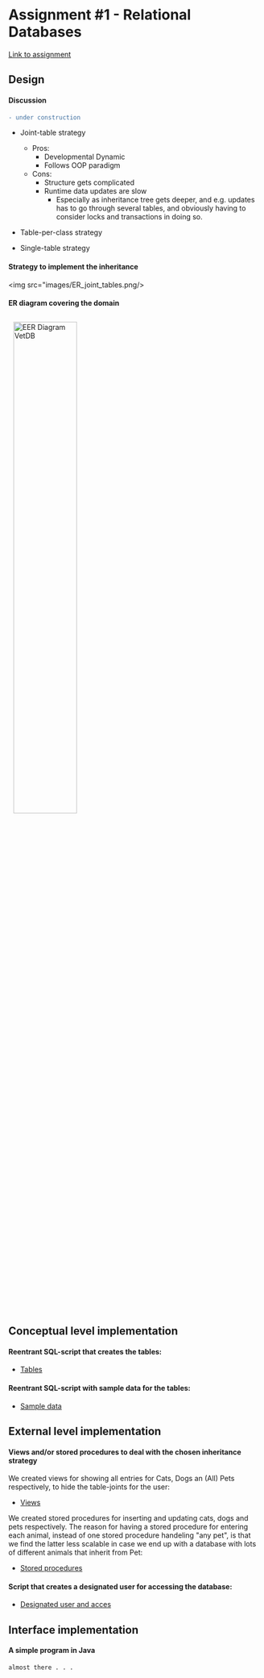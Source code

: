 # Assignment #1 - Relational Databases
[Link to assignment](01-relational-db.pdf)  

## Design  

#### Discussion
```diff
- under construction
``` 
- Joint-table strategy
  + Pros:
    - Developmental Dynamic
    - Follows OOP paradigm
  + Cons:
    - Structure gets complicated 
    - Runtime data updates are slow
      + Especially as inheritance tree gets deeper, and e.g. updates has to go through several tables, and obviously having to consider locks and transactions in doing so.
  
- Table-per-class strategy
- Single-table strategy

#### Strategy to implement the inheritance

<img src="images/ER_joint_tables.png/>

#### ER diagram covering the domain

<img src="images/ER.png"
     alt="EER Diagram VetDB"
     style="float: center; 
     margin: 10px;
     height: 50%;
     width: 50%" 
     />

## Conceptual level implementation

#### Reentrant SQL-script that creates the tables:
- [Tables](https://github.com/BacholarSoftwareDevelopment/DBD/blob/main/Assignment1/Scripts/tables.sql)

####  Reentrant SQL-script with sample data for the tables:
- [Sample data](https://github.com/BacholarSoftwareDevelopment/DBD/blob/main/Assignment1/Scripts/sample_data.sql)

## External level implementation

#### Views and/or stored procedures to deal with the chosen inheritance strategy

We created views for showing all entries for Cats, Dogs an (All) Pets respectively, to hide the table-joints for the user:
- [Views](https://github.com/BacholarSoftwareDevelopment/DBD/blob/main/Assignment1/Scripts/views.sql)

We created stored procedures for inserting and updating cats, dogs and pets respectively. The reason for having a stored procedure for entering each animal, instead of one stored procedure handeling "any pet", is that we find the latter less scalable in case we end up with a database with lots of different animals that inherit from Pet:

- [Stored procedures](https://github.com/BacholarSoftwareDevelopment/DBD/blob/main/Assignment1/Scripts/stored_procedures.sql)


#### Script that creates a designated user for accessing the database:

- [Designated user and acces](https://github.com/BacholarSoftwareDevelopment/DBD/blob/main/Assignment1/Scripts/user_acces.sql)

## Interface implementation

####  A simple program in Java 
```diff
almost there . . .
``` 
